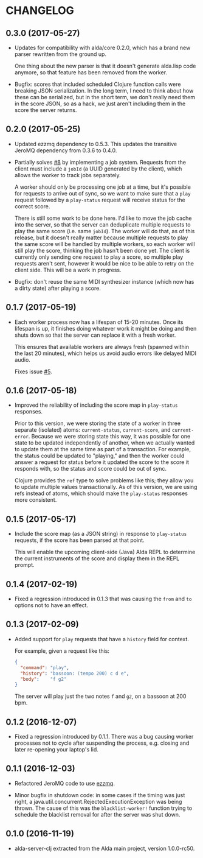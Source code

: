 # CHANGELOG

## 0.3.0 (2017-05-27)

* Updates for compatibility with alda/core 0.2.0, which has a brand new parser
  rewritten from the ground up.

  One thing about the new parser is that it doesn't generate alda.lisp code
  anymore, so that feature has been removed from the worker.

* Bugfix: scores that included scheduled Clojure function calls were breaking
  JSON serialization. In the long term, I need to think about how these can be
  serialized, but in the short term, we don't really need them in the score
  JSON, so as a hack, we just aren't including them in the score the server
  returns.

## 0.2.0 (2017-05-25)

* Updated ezzmq dependency to 0.5.3. This updates the transitive JeroMQ
  dependency from 0.3.6 to 0.4.0.

* Partially solves [#8](https://github.com/alda-lang/alda-server-clj/issues/8)
  by implementing a job system. Requests from the client must include a `jobId`
  (a UUID generated by the client), which allows the worker to track jobs
  separately.

  A worker should only be processing one job at a time, but it's possible for
  requests to arrive out of sync, so we want to make sure that a `play` request
  followed by a `play-status` request will receive status for the correct score.

  There is still some work to be done here. I'd like to move the job cache into
  the server, so that the server can deduplicate multiple requests to play the
  same score (i.e. same `jobId`). The worker will do that, as of this release,
  but it doesn't really matter because multiple requests to play the same score
  will be handled by multiple workers, so each worker will still play the score,
  thinking the job hasn't been done yet. The client is currently only sending
  one request to play a score, so multiple play requests aren't sent, however it
  would be nice to be able to retry on the client side. This will be a work in
  progress.

* Bugfix: don't reuse the same MIDI synthesizer instance (which now has a dirty
  state) after playing a score.

## 0.1.7 (2017-05-19)

* Each worker process now has a lifespan of 15-20 minutes. Once its lifespan is
  up, it finishes doing whatever work it might be doing and then shuts down so
  that the server can replace it with a fresh worker.

  This ensures that available workers are always fresh (spawned within the last
  20 minutes), which helps us avoid audio errors like delayed MIDI audio.

  Fixes issue [#5](https://github.com/alda-lang/alda-server-clj/issues/5).

## 0.1.6 (2017-05-18)

* Improved the reliability of including the score map in `play-status` responses.

  Prior to this version, we were storing the state of a worker in three separate
  (isolated) atoms: `current-status`, `current-score`, and `current-error`.
  Because we were storing state this way, it was possible for one state to be
  updated independently of another, when we actually wanted to update them at
  the same time as part of a transaction. For example, the status could be
  updated to "playing," and then the worker could answer a request for status
  before it updated the score to the score it responds with, so the status and
  score could be out of sync.

  Clojure provides the `ref` type to solve problems like this; they allow you to
  update multiple values transactionally. As of this version, we are using refs
  instead of atoms, which should make the `play-status` responses more
  consistent.

## 0.1.5 (2017-05-17)

* Include the score map (as a JSON string) in response to `play-status`
  requests, if the score has been parsed at that point.

  This will enable the upcoming client-side (Java) Alda REPL to determine the
  current instruments of the score and display them in the REPL prompt.

## 0.1.4 (2017-02-19)

* Fixed a regression introduced in 0.1.3 that was causing the `from` and `to` options not to have an effect.

## 0.1.3 (2017-02-09)

* Added support for `play` requests that have a `history` field for context.

  For example, given a request like this:

  ```json
  {
    "command": "play",
    "history": "bassoon: (tempo 200) c d e",
    "body":    "f g2"
  }
  ```

  The server will play just the two notes `f` and `g2`, on a bassoon at 200 bpm.

## 0.1.2 (2016-12-07)

* Fixed a regression introduced by 0.1.1. There was a bug causing worker processes not to cycle after suspending the process, e.g. closing and later re-opening your laptop's lid.

## 0.1.1 (2016-12-03)

* Refactored JeroMQ code to use [ezzmq](https://github.com/daveyarwood/ezzmq).

* Minor bugfix in shutdown code: in some cases if the timing was just right, a java.util.concurrent.RejectedExecutionException was being thrown. The cause of this was the `blacklist-worker!` function trying to schedule the blacklist removal for after the server was shut down.

## 0.1.0 (2016-11-19)

* alda-server-clj extracted from the Alda main project, version 1.0.0-rc50.
